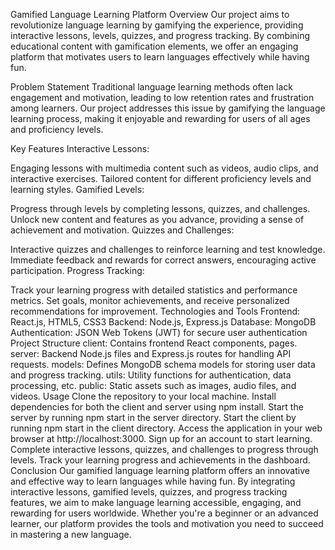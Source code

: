 Gamified Language Learning Platform
Overview
Our project aims to revolutionize language learning by gamifying the experience, providing interactive lessons, levels, quizzes, and progress tracking. By combining educational content with gamification elements, we offer an engaging platform that motivates users to learn languages effectively while having fun.

Problem Statement
Traditional language learning methods often lack engagement and motivation, leading to low retention rates and frustration among learners. Our project addresses this issue by gamifying the language learning process, making it enjoyable and rewarding for users of all ages and proficiency levels.

Key Features
Interactive Lessons:

Engaging lessons with multimedia content such as videos, audio clips, and interactive exercises.
Tailored content for different proficiency levels and learning styles.
Gamified Levels:

Progress through levels by completing lessons, quizzes, and challenges.
Unlock new content and features as you advance, providing a sense of achievement and motivation.
Quizzes and Challenges:

Interactive quizzes and challenges to reinforce learning and test knowledge.
Immediate feedback and rewards for correct answers, encouraging active participation.
Progress Tracking:

Track your learning progress with detailed statistics and performance metrics.
Set goals, monitor achievements, and receive personalized recommendations for improvement.
Technologies and Tools
Frontend: React.js, HTML5, CSS3
Backend: Node.js, Express.js
Database: MongoDB 
Authentication: JSON Web Tokens (JWT) for secure user authentication
Project Structure
client: Contains frontend React components, pages.
server: Backend Node.js files and Express.js routes for handling API requests.
models: Defines MongoDB schema models for storing user data and progress tracking.
utils: Utility functions for authentication, data processing, etc.
public: Static assets such as images, audio files, and videos.
Usage
Clone the repository to your local machine.
Install dependencies for both the client and server using npm install.
Start the server by running npm start in the server directory.
Start the client by running npm start in the client directory.
Access the application in your web browser at http://localhost:3000.
Sign up for an account to start learning.
Complete interactive lessons, quizzes, and challenges to progress through levels.
Track your learning progress and achievements in the dashboard.
Conclusion
Our gamified language learning platform offers an innovative and effective way to learn languages while having fun. By integrating interactive lessons, gamified levels, quizzes, and progress tracking features, we aim to make language learning accessible, engaging, and rewarding for users worldwide. Whether you're a beginner or an advanced learner, our platform provides the tools and motivation you need to succeed in mastering a new language.





